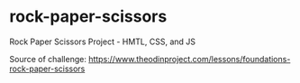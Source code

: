 # rock-paper-scissors
Rock Paper Scissors Project - HMTL, CSS, and JS

Source of challenge: https://www.theodinproject.com/lessons/foundations-rock-paper-scissors

